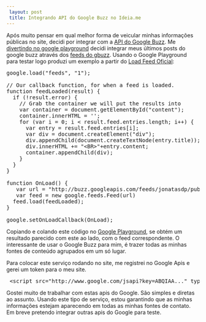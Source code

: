 ```yaml
---
 layout: post
 title: Integrando API do Google Buzz no Ideia.me
---
```




Após muito pensar em qual melhor forma de veicular minhas informações públicas no site, decidi por integrar com a [API do Google Buzz][gbuzz-api]. Me [divertindo no google playground][load-feed] decidi integrar meus últimos posts do google buzz através dos [feeds do gbuzz][meu-feed]. Usando o Google Playground para testar logo produzi um exemplo a partir do [Load Feed Oficial][load-feed]:

<pre class="prettyprint">
google.load("feeds", "1");

// Our callback function, for when a feed is loaded.
function feedLoaded(result) {
  if (!result.error) {
    // Grab the container we will put the results into
    var container = document.getElementById("content");
    container.innerHTML = '';
    for (var i = 0; i &lt; result.feed.entries.length; i++) {
      var entry = result.feed.entries[i];
      var div = document.createElement("div");
      div.appendChild(document.createTextNode(entry.title));
      div.innerHTML += "&lt;BR&gt;"+entry.content;
      container.appendChild(div);
    }
  }
}

function OnLoad() {
   var url = "http://buzz.googleapis.com/feeds/jonatasdp/public/posted";
   var feed = new google.feeds.Feed(url)
  feed.load(feedLoaded);
}

google.setOnLoadCallback(OnLoad);
</pre>

Copiando e colando este código no [Google Playground][load-feed], se obtém um resultado parecido com este ao lado, com o feed correspondente. O interessante de usar o Google Buzz para mim, é trazer todas as minhas fontes de conteúdo agrupados em um só lugar. 

Para colocar este serviço rodando no site, me registrei no Google Apis e gerei um token para o meu site.

<pre class="prettyprint">
 &lt;script src="http://www.google.com/jsapi?key=ABQIAA..." type="text/javascript" &gt;&lt;/script&gt;
</pre>

Gostei muito de trabalhar com estas apis do Google. São simples e diretas ao assunto. Usando este tipo de serviço, estou garantindo que as minhas informações estejam aparecendo em todas as minhas fontes de contato. Em breve pretendo integrar outras apis do Google para teste.

[gbuzz-api]: http://buzz.googleapis.com/feeds/jonatasdp/public/posted
[load-feed]: http://code.google.com/apis/ajax/playground/#load_feed
[meu-feed]: http://buzz.googleapis.com/feeds/jonatasdp/public/posted
